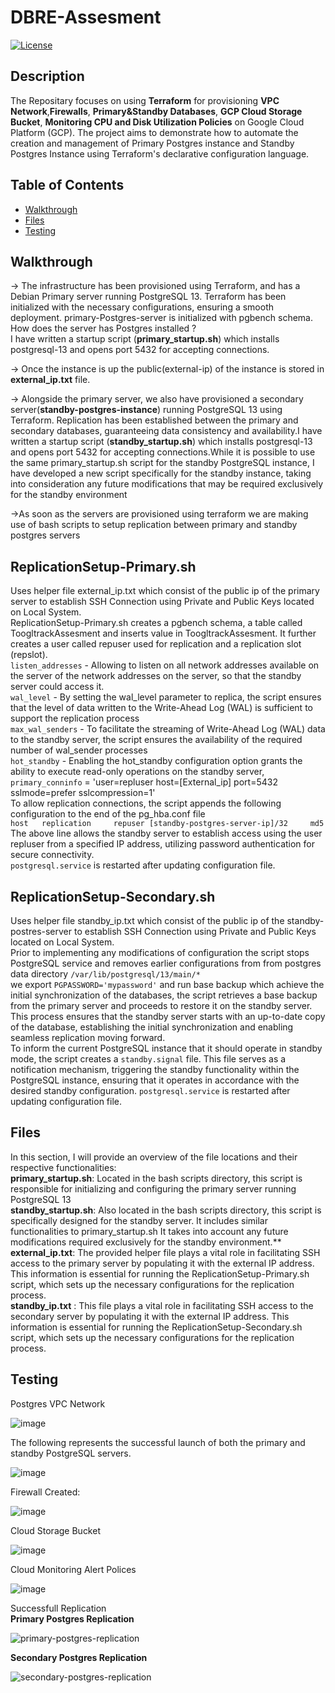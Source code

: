 # DBRE-Assesment

[![License](https://img.shields.io/badge/License-MIT-blue.svg)](https://opensource.org/licenses/MIT)

## Description
The Repositary focuses on using **Terraform** for provisioning **VPC Network**,**Firewalls**, **Primary&Standby Databases**, **GCP Cloud Storage Bucket**, **Monitoring CPU and Disk Utilization Policies** on Google Cloud Platform (GCP). The project aims to demonstrate how to automate the creation and management of Primary Postgres instance and Standby Postgres Instance using Terraform's declarative configuration language.

## Table of Contents
- [Walkthrough](#walkthrough)
- [Files](#files)
- [Testing](#testing)

## Walkthrough
-> The infrastructure has been provisioned using Terraform, and has a Debian Primary server running PostgreSQL 13. 
Terraform has been initialized with the necessary configurations, ensuring a smooth deployment. primary-Postgres-server is initialized with pgbench schema.<br>
How does the server has Postgres installed ? <br>
I have written a startup script (**primary_startup.sh**) which installs postgresql-13 and opens port 5432 for accepting connections. <br>

-> Once the instance is up the public(external-ip) of the instance is stored in **external_ip.txt** file.<br>

-> Alongside the primary server, we also have provisioned a secondary server(**standby-postgres-instance**) running PostgreSQL 13 using Terraform. Replication has been established between the primary and secondary databases, guaranteeing data consistency and availability.I have written a startup script (**standby_startup.sh**) which installs postgresql-13 and opens port 5432 for accepting connections.While it is possible to use the same primary_startup.sh script for the standby PostgreSQL instance, I have developed a new script specifically for the standby instance, taking into consideration any future modifications that may be required exclusively for the standby environment<br>

->As soon as the servers are provisioned using terraform we are making use of bash scripts to setup replication between primary and standby postgres servers<br>

## **ReplicationSetup-Primary.sh** <br>
Uses helper file external_ip.txt which consist of the public ip of the primary server to establish SSH Connection using Private and Public Keys located on Local System.<br>
ReplicationSetup-Primary.sh creates a pgbench schema, a table called ToogltrackAssesment and inserts value in ToogltrackAssesment. It further creates a user called repuser used for replication and a replication slot (repslot).<br>
`listen_addresses` - Allowing to listen on all network addresses available on the server of the network addresses on the server, so that the standby server could access it.<br>
`wal_level` - By setting the wal_level parameter to replica, the script ensures that the level of data written to the Write-Ahead Log (WAL) is sufficient to support the replication process<br>
`max_wal_senders` - To facilitate the streaming of Write-Ahead Log (WAL) data to the standby server, the script ensures the availability of the required number of wal_sender processes<br>
`hot_standby` - Enabling the hot_standby configuration option grants the ability to execute read-only operations on the standby server, 
`primary_conninfo` = 'user=repluser host=[External_ip] port=5432 sslmode=prefer sslcompression=1' <br>
To allow replication connections, the script appends the following configuration to the end of the pg_hba.conf file<br>
`host	replication		repuser	[standby-postgres-server-ip]/32		md5`<br>
The above line allows the standby server to establish access using the user repluser from a specified IP address, utilizing password authentication for secure connectivity.<br>
`postgresql.service` is restarted after updating configuration file.

## **ReplicationSetup-Secondary.sh** <br>
Uses helper file standby_ip.txt which consist of the public ip of the standby-postres-server to establish SSH Connection using Private and Public Keys located on Local System.<br>
Prior to implementing any modifications of configuration the script stops PostgreSQL service and removes earlier configurations from from postgres data directory `/var/lib/postgresql/13/main/*`<br>
we export `PGPASSWORD='mypassword'` and run base backup which achieve the initial synchronization of the databases, the script retrieves a base backup from the primary server and proceeds to restore it on the standby server. This process ensures that the standby server starts with an up-to-date copy of the database, establishing the initial synchronization and enabling seamless replication moving forward.<br>
To inform the current PostgreSQL instance that it should operate in standby mode, the script creates a `standby.signal` file. This file serves as a notification mechanism, triggering the standby functionality within the PostgreSQL instance, ensuring that it operates in accordance with the desired standby configuration.
`postgresql.service` is restarted after updating configuration file.


## Files
In this section, I will provide an overview of the file locations and their respective functionalities:<br>
**primary_startup.sh**: Located in the bash scripts directory, this script is responsible for initializing and configuring the primary server running PostgreSQL 13<br>
**standby_startup.sh**: Also located in the bash scripts directory, this script is specifically designed for the standby server. It includes similar functionalities to primary_startup.sh It takes into account any future modifications required exclusively for the standby environment.**
**external_ip.txt**: The provided helper file plays a vital role in facilitating SSH access to the primary server by populating it with the external IP address. This information is essential for running the ReplicationSetup-Primary.sh script, which sets up the necessary configurations for the replication process.<br>
**standby_ip.txt** : This file plays a vital role in facilitating SSH access to the secondary server by populating it with the external IP address. This information is essential for running the ReplicationSetup-Secondary.sh script, which sets up the necessary configurations for the replication process.<br>



## Testing
Postgres VPC Network<br>

![image](https://github.com/Vadiraj-Puranik/DBRE-Assesment/assets/113619300/2f68b55b-1dc2-4ca3-a978-f96899397c1b)

The following represents the successful launch of both the primary and standby PostgreSQL servers.<br>

![image](https://github.com/Vadiraj-Puranik/DBRE-Assesment/assets/113619300/c74b34f8-ebdd-472c-96ba-555232d7ad8f)

Firewall Created:<br>

![image](https://github.com/Vadiraj-Puranik/DBRE-Assesment/assets/113619300/ec401a1f-8335-4ced-ba48-4525a881b49b)


Cloud Storage Bucket<br>

![image](https://github.com/Vadiraj-Puranik/DBRE-Assesment/assets/113619300/04eab858-34bf-41a8-a143-1ef5e7a36f50)

Cloud Monitoring Alert Polices<br>

![image](https://github.com/Vadiraj-Puranik/DBRE-Assesment/assets/113619300/23e79fdc-f0da-4a1e-ae65-8e213be3949d)

Successfull Replication <br>
**Primary Postgres Replication**

![primary-postgres-replication](https://github.com/Vadiraj-Puranik/DBRE-Assesment/assets/113619300/c3cad6bb-522c-40a3-a8ef-cf5746cce55f)

**Secondary Postgres Replication**

![secondary-postgres-replication](https://github.com/Vadiraj-Puranik/DBRE-Assesment/assets/113619300/cc3d57b3-8656-4051-9f60-f192a0ac9868)



